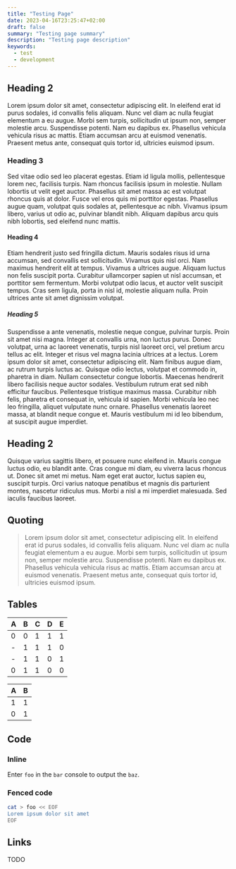 ```yaml
---
title: "Testing Page"
date: 2023-04-16T23:25:47+02:00
draft: false
summary: "Testing page summary"
description: "Testing page description"
keywords:
  - test
  - development
---
```


## Heading 2

Lorem ipsum dolor sit amet, consectetur adipiscing elit. In eleifend erat id
purus sodales, id convallis felis aliquam. Nunc vel diam ac nulla feugiat
elementum a eu augue. Morbi sem turpis, sollicitudin ut ipsum non, semper
molestie arcu. Suspendisse potenti. Nam eu dapibus ex. Phasellus vehicula
vehicula risus ac mattis. Etiam accumsan arcu at euismod venenatis. Praesent
metus ante, consequat quis tortor id, ultricies euismod ipsum.

### Heading 3

Sed vitae odio sed leo placerat egestas. Etiam id ligula mollis, pellentesque
lorem nec, facilisis turpis. Nam rhoncus facilisis ipsum in molestie. Nullam
lobortis ut velit eget auctor. Phasellus sit amet massa ac est volutpat rhoncus
quis at dolor. Fusce vel eros quis mi porttitor egestas. Phasellus augue quam,
volutpat quis sodales at, pellentesque ac nibh. Vivamus ipsum libero, varius ut
odio ac, pulvinar blandit nibh. Aliquam dapibus arcu quis nibh lobortis, sed
eleifend nunc mattis.

#### Heading 4

Etiam hendrerit justo sed fringilla dictum. Mauris sodales risus id urna
accumsan, sed convallis est sollicitudin. Vivamus quis nisl orci. Nam maximus
hendrerit elit at tempus. Vivamus a ultrices augue. Aliquam luctus non felis
suscipit porta. Curabitur ullamcorper sapien ut nisl accumsan, et porttitor sem
fermentum. Morbi volutpat odio lacus, et auctor velit suscipit tempus. Cras sem
ligula, porta in nisl id, molestie aliquam nulla. Proin ultrices ante sit amet
dignissim volutpat.

##### Heading 5

Suspendisse a ante venenatis, molestie neque congue, pulvinar turpis. Proin sit
amet nisi magna. Integer at convallis urna, non luctus purus. Donec volutpat,
urna ac laoreet venenatis, turpis nisl laoreet orci, vel pretium arcu tellus ac
elit. Integer et risus vel magna lacinia ultrices at a lectus. Lorem ipsum dolor
sit amet, consectetur adipiscing elit. Nam finibus augue diam, ac rutrum turpis
luctus ac. Quisque odio lectus, volutpat et commodo in, pharetra in diam. Nullam
consectetur congue lobortis. Maecenas hendrerit libero facilisis neque auctor
sodales. Vestibulum rutrum erat sed nibh efficitur faucibus. Pellentesque
tristique maximus massa. Curabitur nibh felis, pharetra et consequat in,
vehicula id sapien. Morbi vehicula leo nec leo fringilla, aliquet vulputate nunc
ornare. Phasellus venenatis laoreet massa, at blandit neque congue et. Mauris
vestibulum mi id leo bibendum, at suscipit augue imperdiet.

## Heading 2

Quisque varius sagittis libero, et posuere nunc eleifend in. Mauris congue
luctus odio, eu blandit ante. Cras congue mi diam, eu viverra lacus rhoncus ut.
Donec sit amet mi metus. Nam eget erat auctor, luctus sapien eu, suscipit
turpis. Orci varius natoque penatibus et magnis dis parturient montes, nascetur
ridiculus mus. Morbi a nisl a mi imperdiet malesuada. Sed iaculis faucibus
laoreet.

## Quoting

> Lorem ipsum dolor sit amet, consectetur adipiscing elit. In eleifend erat id
purus sodales, id convallis felis aliquam. Nunc vel diam ac nulla feugiat
elementum a eu augue. Morbi sem turpis, sollicitudin ut ipsum non, semper
molestie arcu. Suspendisse potenti. Nam eu dapibus ex. Phasellus vehicula
vehicula risus ac mattis. Etiam accumsan arcu at euismod venenatis. Praesent
metus ante, consequat quis tortor id, ultricies euismod ipsum.

## Tables

| A  | B | C | D | E |
|----|---|---|---|---|
| 0  | 0 | 1 | 1 | 1 |
| -  | 1 | 1 | 1 | 0 |
| -  | 1 | 1 | 0 | 1 |
| 0  | 1 | 1 | 0 | 0 |

| A | B | 
|---|---|
| 1 | 1 |
| 0 | 1 |

## Code

### Inline

Enter `foo` in the `bar` console to output the `baz`.

### Fenced code

```sh
cat > foo << EOF
Lorem ipsum dolor sit amet
EOF
```

## Links

TODO


